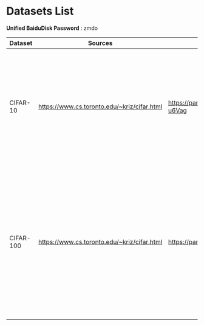 # Datasets List

**Unified BaiduDisk Password** : zmdo

|  Dataset    | Sources     | BaiduDisk   | Description |
| ----------- | ----------- | ----------- | ----------- |
| CIFAR-10    | https://www.cs.toronto.edu/~kriz/cifar.html | https://pan.baidu.com/s/1vzddLuwaGutIi0d2-u6Vag       | The CIFAR-10 dataset consists of 60000 32x32 colour images in 10 classes, with 6000 images per class. There are 50000 training images and 10000 test images.       |
| CIFAR-100   | https://www.cs.toronto.edu/~kriz/cifar.html | https://pan.baidu.com/s/1NJlfxrsUI7OquVgDJ4K0_g   | This dataset is just like the CIFAR-10, except it has 100 classes containing 600 images each. There are 500 training images and 100 testing images per class. The 100 classes in the CIFAR-100 are grouped into 20 superclasses.  |
